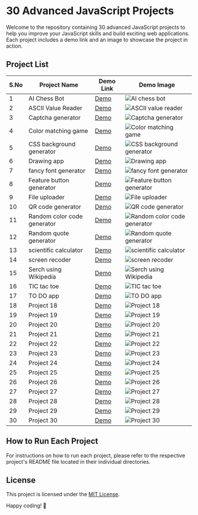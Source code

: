 # 30 Advanced JavaScript Projects

Welcome to the repository containing 30 advanced JavaScript projects to help you improve your JavaScript skills and build exciting web applications. Each project includes a demo link and an image to showcase the project in action.

## Project List

| S.No | Project Name          | Demo Link                                     | Demo Image                                    |
|------|-----------------------|-----------------------------------------------|-----------------------------------------------|
| 1    | AI Chess Bot          | [Demo](https://gafoor.netlify.app/projects/all/30%20adv%20javascript/assets/projects/ai%20chess%20game%20for%20beginners/home)                   | ![AI chess bot](https://github.com/abdul-1432/30_Adv_JS_Projects/assets/124916666/959bbe5e-0b34-4afc-96dd-93da026badb7) |
| 2    | ASCII Value Reader    | [Demo](https://gafoor.netlify.app/projects/all/30%20adv%20javascript/assets/projects/selected%20key%20ascii%20number/home)                   | ![ASCII value reader](https://github.com/abdul-1432/30_Adv_JS_Projects/assets/124916666/c28445b1-aaa2-4261-b113-99a7b1c4cb2a)|
| 3    | Captcha generator     | [Demo](https://gafoor.netlify.app/projects/all/30%20adv%20javascript/assets/projects/random%20captcha%20generator/home)                   | ![Captcha generator](https://github.com/abdul-1432/30_Adv_JS_Projects/assets/124916666/4039ad2a-e173-4eb7-a3a7-20a96d190e6f)|
| 4    | Color matching game   | [Demo](https://gafoor.netlify.app/projects/all/30%20adv%20javascript/assets/projects/colour%20matching%20game/home)                   | ![Color matching game](https://github.com/abdul-1432/30_Adv_JS_Projects/assets/124916666/226a1ba7-1e23-4047-bd6b-46135e5d152e)|
| 5    | CSS background generator| [Demo](https://gafoor.netlify.app/projects/all/30%20adv%20javascript/assets/projects/css%20background%20generator/home)                 | ![CSS background generator](https://github.com/abdul-1432/30_Adv_JS_Projects/assets/124916666/2883417d-0475-4cfd-8311-6e2e237d4539)|
| 6    | Drawing app           | [Demo](https://gafoor.netlify.app/projects/all/30%20adv%20javascript/assets/projects/drawing%20app/home)                   | ![Drawing app](https://github.com/abdul-1432/30_Adv_JS_Projects/assets/124916666/e2a540e5-e881-4a42-aae3-74d2d59532d4)|
| 7    | fancy font generator  | [Demo](https://gafoor.netlify.app/projects/all/30%20adv%20javascript/assets/projects/fontstyler/home)                   | ![fancy font generator](https://github.com/abdul-1432/30_Adv_JS_Projects/assets/124916666/a138932b-9732-4aed-b9b3-96f0a2a54f6a)|
| 8    | Feature button generator| [Demo](https://gafoor.netlify.app/projects/all/30%20adv%20javascript/assets/projects/featured%20button%20generator/home)                 | ![Feature button generator](https://github.com/abdul-1432/30_Adv_JS_Projects/assets/124916666/74ea15a1-88e6-45d9-9422-008c272e0846)|
| 9    | File uploader         | [Demo](https://gafoor.netlify.app/projects/all/30%20adv%20javascript/assets/projects/file%20uploader/home)                   | ![File uploader](https://github.com/abdul-1432/30_Adv_JS_Projects/assets/124916666/98af70f7-06f2-484d-b892-c6a482aca625)|
| 10   | QR code generator     | [Demo](https://gafoor.netlify.app/projects/all/30%20adv%20javascript/assets/projects/qr%20code%20generator/home)                  | ![QR code generator](https://github.com/abdul-1432/30_Adv_JS_Projects/assets/124916666/4abf8749-2ffc-463e-ba51-be96d520dde5)|
| 11   | Random color code generator| [Demo](https://gafoor.netlify.app/projects/all/30%20adv%20javascript/assets/projects/random%20color%20code%20generator/home)             | ![Random color code generator](https://github.com/abdul-1432/30_Adv_JS_Projects/assets/124916666/6762925b-a959-4aac-a71b-3871d8fbb77a)|
| 12   | Random quote generator| [Demo](https://gafoor.netlify.app/projects/all/30%20adv%20javascript/assets/projects/random%20quote%20generator/home)                  | ![Random quote generator](https://github.com/abdul-1432/30_Adv_JS_Projects/assets/124916666/5513f00e-5788-4a47-92b7-1f4bd1261969)|
| 13   | scientific calculator | [Demo](https://gafoor.netlify.app/projects/all/30%20adv%20javascript/assets/projects/scientific%20calculator/home)                  | ![scientific calculator](https://github.com/abdul-1432/30_Adv_JS_Projects/assets/124916666/c653e6e5-4bca-4534-ba1c-2b96a358d7e1)|
| 14   | screen recoder        | [Demo](https://gafoor.netlify.app/projects/all/30%20adv%20javascript/assets/projects/screen%20recoder%20app/home)                  | ![screen recoder](https://github.com/abdul-1432/30_Adv_JS_Projects/assets/124916666/b0b638ea-22a0-415d-851d-e609d9ff75e0)|
| 15   | Serch using Wikipedia | [Demo](https://gafoor.netlify.app/projects/all/30%20adv%20javascript/assets/projects/serching%20using%20wikipedia/home)                  | ![Serch using Wikipedia](https://github.com/abdul-1432/30_Adv_JS_Projects/assets/124916666/7f25781a-6c76-42b9-a448-549045082a50)|
| 16   | TIC tac toe           | [Demo](https://gafoor.netlify.app/projects/all/30%20adv%20javascript/assets/projects/tic%20tac%20toe%20game/home)                  | ![TIC tac toe ](https://github.com/abdul-1432/30_Adv_JS_Projects/assets/124916666/75111d5b-abfb-4359-b00c-07b4d4602e8b)|
| 17   | TO DO app             | [Demo](https://gafoor.netlify.app/projects/all/30%20adv%20javascript/assets/projects/todo%20app/home)                  | ![TO DO app](https://github.com/abdul-1432/30_Adv_JS_Projects/assets/124916666/e36f46a9-8422-466f-b9bd-a0ee564ff924)|
| 18   | Project 18            | [Demo](https://gafoor.netlify.app/projects/all/30%20adv%20javascript/assets/projects/currency%20converter/home)                  | ![Project 18](https://i.ibb.co/Zh0m0SN/currency-conveter.png)       |
| 19   | Project 19            | [Demo](https://gafoor.netlify.app/projects/all/30%20adv%20javascript/assets/projects/gaming%20landing%20page/)                  | ![Project 19](https://i.ibb.co/PGwMcjX/gaming.png)       |
| 20   | Project 20            | [Demo](https://gafoor.netlify.app/projects/all/30%20adv%20javascript/assets/projects/light%20house%20builder/home)                  | ![Project 20](https://i.ibb.co/xfVjntY/light-house-builder.png)       |
| 21   | Project 21            | [Demo](https://gafoor.netlify.app/projects/all/30%20adv%20javascript/assets/projects/movie-app/)                  | ![Project 21](https://i.ibb.co/KLgsdG6/movie-rating-app.png)       |
| 22   | Project 22            | [Demo](https://gafoor.netlify.app/projects/all/30%20adv%20javascript/assets/Projects/Password%20Generator/index.html)                  | ![Project 22](https://i.ibb.co/mG1rhHm/passwors-generator.png)       |
| 23   | Project 23            | [Demo](https://gafoor.netlify.app/projects/all/30%20adv%20javascript/assets/projects/speach%20to%20text%20converter/home)                  | ![Project 23](https://i.ibb.co/thHJfNH/speach-to-text-convert.png)       |
| 24   | Project 24            | [Demo](https://gafoor.netlify.app/projects/all/30%20adv%20javascript/assets/projects/weather%20app/)                  | ![Project 24](https://i.ibb.co/mNnYWvC/weather-app.png)       |
| 25   | Project 25            | [Demo](https://gafoor.netlify.app/projects/all/30%20adv%20javascript/assets/projects/emoji%20photo%20generator/home)                  | ![Project 25](https://i.ibb.co/1fkQwdQ/emoge-art-generator.png)       |
| 26   | Project 26            | [Demo](https://gafoor.netlify.app/projects/all/30%20adv%20javascript/assets/projects/note-app/)                  | ![Project 26](https://i.ibb.co/pR9r3HP/notepad-app.png)       |
| 27   | Project 27            | [Demo](https://gafoor.netlify.app/projects/all/30%20adv%20javascript/assets/projects/stick%20hero%20game/home)                  | ![Project 27](https://i.ibb.co/sPpdR36/stick-hero.png)       |
| 28   | Project 28            | [Demo](https://gafoor.netlify.app/projects/all/30%20adv%20javascript/assets/projects/text%20to%20speach%20converter/home)                  | ![Project 28](https://i.ibb.co/0t4mqdk/key-coder.png)       |
| 29   | Project 29            | [Demo](https://gafoor.netlify.app/projects/all/30%20adv%20javascript/assets/projects/text%20to%20speach%20converter/home)                  | ![Project 29](https://i.ibb.co/WDVhb7D/text-to-speach-conveter.png)       |
| 30   | Project 30            | [Demo](https://gafoor.netlify.app/projects/all/30%20adv%20javascript/assets/projects/searching%20github%20profiles/home)                  | ![Project 30](https://i.ibb.co/z4Q0YRJ/github-user-serch.png)       |

## How to Run Each Project

For instructions on how to run each project, please refer to the respective project's README file located in their individual directories.

## License

This project is licensed under the [MIT License](LICENSE.md).

Happy coding! 🚀

